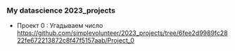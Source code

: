 ###  My datascience 2023_projects

+ Проект 0 : Угадываем число https://github.com/simplevolunteer/2023_projects/tree/6fee2d9989fc2822fe672213872c8f47f5157aab/Project_0

